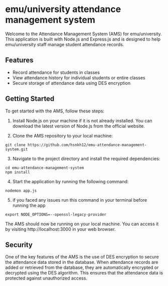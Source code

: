 # emu/university attendance management system

Welcome to the Attendance Management System (AMS) for emu/university. This application is built with Node.js and Express.js and is designed to help emu/university staff manage student attendance records.


## Features
- Record attendance for students in classes
- View attendance history for individual students or entire classes
- Secure storage of attendance data using DES encryption


## Getting Started
To get started with the AMS, follow these steps:
1. Install Node.js on your machine if it is not already installed. You can
download the latest version of Node.js from the official website.

2. Clone the AMS repository to your local machine:
```
git clone https://github.com/hsnkh12/emu-attendance-management-system.git

```
3. Navigate to the project directory and install the required dependencies:
```
cd emu-attendance-management-system
npm install

```
4. Start the application by running the following command:
```
nodemon app.js
```
5. if you faced any issues run this command in your terminal before running the app
```
export NODE_OPTIONS=--openssl-legacy-provider
```

The AMS should now be running on your local machine. You can access it by visiting http://localhost:3000 in your web browser.

## Security
One of the key features of the AMS is the use of DES encryption to secure the attendance data stored in the database. When attendance records are added or retrieved from the database, they are automatically encrypted or decrypted using the DES algorithm. This ensures that the attendance data is protected against unauthorized access.
